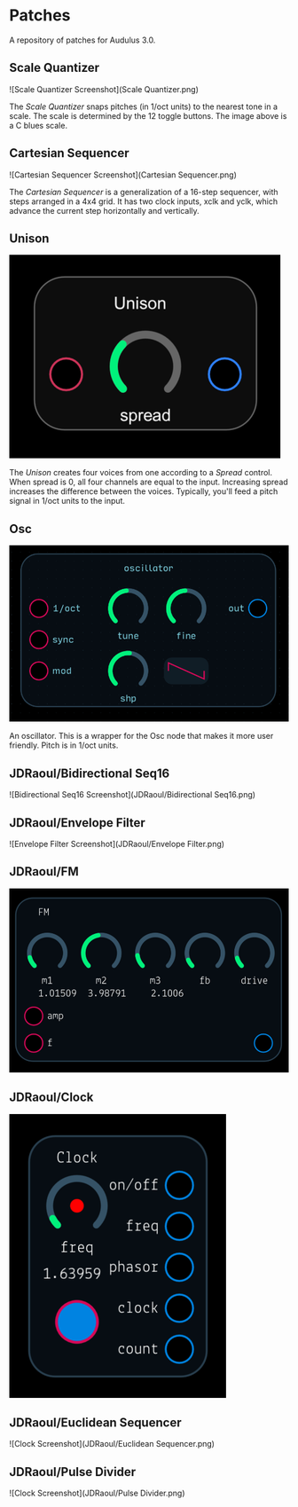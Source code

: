 # Patches

A repository of patches for Audulus 3.0.

## Scale Quantizer

![Scale Quantizer Screenshot](Scale Quantizer.png)

The *Scale Quantizer* snaps pitches (in 1/oct units) to the nearest tone in a scale. The scale is determined by the 12 toggle buttons. The image above is a C blues scale.

## Cartesian Sequencer

![Cartesian Sequencer Screenshot](Cartesian Sequencer.png)

The *Cartesian Sequencer* is a generalization of a 16-step sequencer, with steps arranged in a 4x4 grid. It has two clock inputs, xclk and yclk, which advance the current step horizontally and vertically.

## Unison

![Unison Screenshot](Unison.png)

The *Unison* creates four voices from one according to a *Spread* control. When   spread is 0, all four channels are equal to the input. Increasing spread increases the difference between the voices. Typically, you'll feed a pitch signal in 1/oct units to the input.

## Osc

![Osc Screenshot](Osc.png)

An oscillator. This is a wrapper for the Osc node that makes it more user friendly. Pitch is in 1/oct units.

## JDRaoul/Bidirectional Seq16

![Bidirectional Seq16 Screenshot](JDRaoul/Bidirectional Seq16.png)

## JDRaoul/Envelope Filter

![Envelope Filter Screenshot](JDRaoul/Envelope Filter.png)

## JDRaoul/FM

![FM Screenshot](JDRaoul/FM.png)

## JDRaoul/Clock

![Clock Screenshot](JDRaoul/Clock.png)

## JDRaoul/Euclidean Sequencer

![Clock Screenshot](JDRaoul/Euclidean Sequencer.png)

## JDRaoul/Pulse Divider

![Clock Screenshot](JDRaoul/Pulse Divider.png)